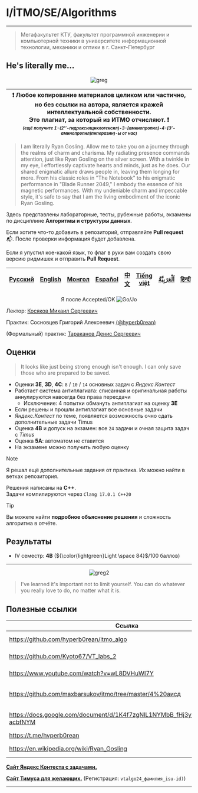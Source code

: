 # I/İTMO/SE/Algorithms

---
> Мегафакультет КТУ, факультет программной инженерии и компьютерной техники в университете информационной технологии, механики и оптики в г. Санкт-Петербург
## He's literally me...

<p align="center">
    <img src="https://i.giphy.com/media/v1.Y2lkPTc5MGI3NjExbmlyNTFyeHNsMjhmZTNpNWxrc2l6amtjdjFnbHpqZThpeGd5cmhlbyZlcD12MV9pbnRlcm5hbF9naWZfYnlfaWQmY3Q9Zw/N8uutOwabFDcmsuPkp/giphy.gif" alt="greg"/>
</p>

| :exclamation: <b>Любое копирование материалов целиком или частично,<br>но без ссылки на автора, является кражей интеллектуальной собственности.<br>Это плагиат, за который из ИТМО отчисляют.</b> :exclamation:<br><sub><sup><i>(ещё получите 1-(2’’-гидроксилциклогексил)-3-[аминопропил]-4-[3’-аминопропил]пиперазин)-ы от нас)</sup></sub></b> |
|---------------------------------------------------------------------------------------------------------------------------------------------------------------------------------------------------------------------------------------------------------------------------------------------------------------------------------------------------|
> I am literally Ryan Gosling. Allow me to take you on a journey through the realms of charm and charisma. My radiating presence commands attention, just like Ryan Gosling on the silver screen. With a twinkle in my eye, I effortlessly captivate hearts and minds, just as he does. Our shared enigmatic allure draws people in, leaving them longing for more. From his classic roles in "The Notebook" to his enigmatic performance in "Blade Runner 2049," I embody the essence of his magnetic performances. With my undeniable charm and impeccable style, it's safe to say that I am the living embodiment of the iconic Ryan Gosling.

Здесь представлены лабораторные, тесты, рубежные работы, экзамены по дисциплине **Алгоритмы и структуры данных**.

Если хотите что-то добавить в репозиторий, отправляйте **Pull request** :mailbox_with_mail:. После проверки информация будет добавлена.

Если я упустил кое-какой язык, то флаг в руки вам создать свою версию ридмишек и отправить **Pull Request**.

| [<strong>Русский</strong>](https://github.com/XVIIStarPlatinum/itmo/blob/master/Software%20Engineering/README.md) | [<strong>English</strong>](https://github.com/XVIIStarPlatinum/itmo/blob/master/Software%20Engineering/.docs/README_EN.md) | [<strong>Монгол</strong>](https://github.com/XVIIStarPlatinum/itmo/blob/master/Software%20Engineering/.docs/README_MN.md) | [<strong>Español</strong>](https://github.com/XVIIStarPlatinum/itmo/blob/master/Software%20Engineering/.docs/README_ES.md) | [<strong>中文</strong>](https://github.com/XVIIStarPlatinum/itmo/blob/master/Software%20Engineering/.docs/README_CN.md) | [<strong>Tiếng việt</strong>](https://github.com/XVIIStarPlatinum/itmo/blob/master/Software%20Engineering/.docs/README_VN.md) | [<strong><p dir="rtl" lang="ar">اَلْعَرَبِيَّةُ</p></strong>](https://github.com/XVIIStarPlatinum/itmo/blob/master/Software%20Engineering/.docs/README_AR.md) | [<strong>हिन्दी</strong>](https://github.com/XVIIStarPlatinum/itmo/blob/master/Software%20Engineering/.docs/README_IN.md) |
|-------------------------------------------------------------------------------------------------------------------|----------------------------------------------------------------------------------------------------------------------------|---------------------------------------------------------------------------------------------------------------------------|----------------------------------------------------------------------------------------------------------------------------|-----------------------------------------------------------------------------------------------------------------------|-------------------------------------------------------------------------------------------------------------------------------|---------------------------------------------------------------------------------------------------------------------------------------------------------------|---------------------------------------------------------------------------------------------------------------------------|

<p align="center">
    Я после Accepted/OK
    <img src="https://media1.tenor.com/m/I-JZtUVrKIYAAAAC/gojo-satoru-jujutsu-kaisen.gif" alt="Go/Jo"/>
</p>

Лектор: [Косяков Михаил Сергеевич](https://my.itmo.ru/persons/139799)

Практик: Сосновцев Григорий Алексеевич [(@hyperb0rean)](https://github.com/hyperb0rean)

(Формальный) практик: [Тараканов Денис Сергеевич](https://my.itmo.ru/persons/173960)

## Оценки
> It looks like just being strong enough isn't enough. I can only save those who are prepared to be saved.
- Оценки **3E**, **3D**, **4C**: `8` / `10` / `14` основных задач с *Яндекс.Контест*
- Работает система антиплагиата: списанная и оригинальная работы аннулируются навсегда без права пересдачи
    - Исключение: 4 попытки обмануть антиплагиат на оценку **3Е**
- Если решены и прошли антиплагиат все основные задачи
- *Яндекс.Контест* по теме, появляется возможность очно сдать дополнительные задачи Timus
- Оценка **4B** и допуск на экзамен: все `24` задачи и очная защита задач с *Timus*
- Оценка **5A**: автоматом не ставится
- На экзамене можно получить любую оценку

> [!NOTE]
> Я решал ещё дополнительные задания от практика. Их можно найти в ветках репозитория.

Решения написаны на **C++**. \
Задачи компилируются через `Clang 17.0.1 C++20`

> [!TIP]
> Вы можете найти **подробное объяснение решения** и сложность алгоритма в отчёте.

## Результаты
- IV семестр: **4B** (${\color{lightgreen}Light \space 84}$/100 баллов)
---

<p align="center">
    <img src="https://i.giphy.com/media/v1.Y2lkPTc5MGI3NjExOG04dzZ3enFjOW84amF5OHM1OWZ0Mml1cDd2YjFhODdqMXFleGZ3YSZlcD12MV9pbnRlcm5hbF9naWZfYnlfaWQmY3Q9Zw/3o7bug2wkdhpf7kbFS/giphy.gif" alt="greg2"/>
</p>

> I've learned it's important not to limit yourself. You can do whatever you really love to do, no matter what it is.

## Полезные ссылки <a name="links"></a>
| Ссылка                                                                          | Описание                                          |
|---------------------------------------------------------------------------------|---------------------------------------------------|
| https://github.com/hyperb0rean/itmo_algo                                        | Примеры код от Грега                              |
| https://github.com/Kyoto67/VT_labs_2                                            | Лабы от главного гуля ИТМО                        |
| https://www.youtube.com/watch?v=wL8DVHuWI7Y                                     | Не требует объяснении                             |
| https://github.com/maxbarsukov/itmo/tree/master/4%20аисд                        | Лабы от барсука (без тимуса потому что он барсук) |
| https://docs.google.com/document/d/1K4f7zgNlL1NYMbB_fHj3yHWwtFTuCFFfFEI-acbfNYM | (НЕДО)Расписанные билеты для экзамена от меня     |
| https://t.me/hvperb0rean                                                        | Канал Грега                                       |
| https://en.wikipedia.org/wiki/Ryan_Gosling                                      | Воплощение мужского идеала                        |

[**Сайт Яндекс Контеста с задачами.**](https://contest.yandex.ru/contest/35179/problems/)

[**Сайт Тимуса для желающих.**](https://acm.timus.ru/) (Регистрация: `vtalgo24_фамилия_isu-id)`)

---
